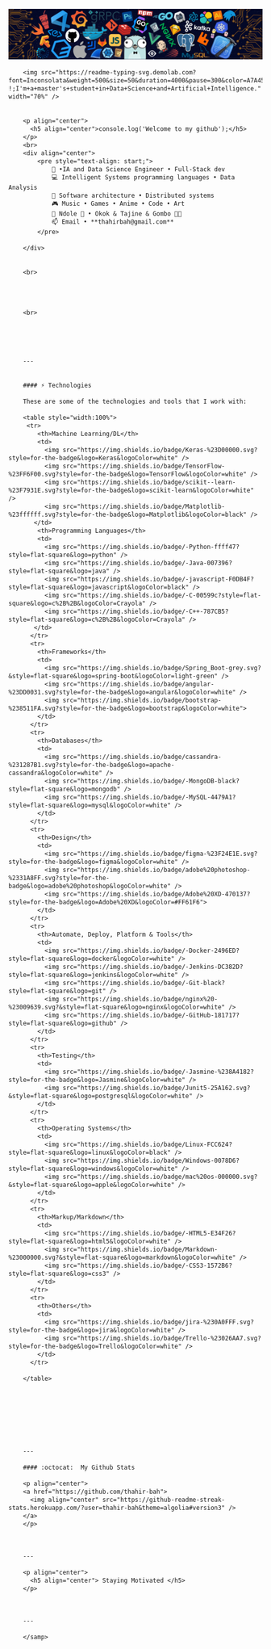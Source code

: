 <samp>
        <p align="center">
            <img src="assets/header.png" alt="header"/>
        </p>

        <img src="https://readme-typing-svg.demolab.com?font=Inconsolata&weight=500&size=50&duration=4000&pause=300&color=A7A459&center=true&vCenter=true&multiline=true&repeat=false&random=false&width=2000&height=150&lines=Hello !;I'm+a+master's+student+in+Data+Science+and+Artificial+Intelligence." width="70%" />


        <p align="center">
          <h5 align="center">console.log('Welcome to my github');</h5>
        </p>
        <br>
        <div align="center">
            <pre style="text-align: start;">
                💼 •IA and Data Science Engineer • Full-Stack dev
                💻 Intelligent Systems programming languages • Data Analysis 
                📖 Software architecture • Distributed systems
                🎮 Music • Games • Anime • Code • Art
                🐾 Ndole 🐰 • Okok & Tajine & Gombo 🐤🐥
                📫 Email • **thahirbah@gmail.com**
            </pre>

        </div>
        
        
        <br>
        
            
        
        
        <br>
        
        
        
        
        
        ---
        
        
        #### ⚡ Technologies
        
        These are some of the technologies and tools that I work with:
        
        <table style="width:100%">
         <tr>
            <th>Machine Learning/DL</th>
            <td>
              <img src="https://img.shields.io/badge/Keras-%23D00000.svg?style=for-the-badge&logo=Keras&logoColor=white" />
              <img src="https://img.shields.io/badge/TensorFlow-%23FF6F00.svg?style=for-the-badge&logo=TensorFlow&logoColor=white" />
              <img src="https://img.shields.io/badge/scikit--learn-%23F7931E.svg?style=for-the-badge&logo=scikit-learn&logoColor=white" />
              <img src="https://img.shields.io/badge/Matplotlib-%23ffffff.svg?style=for-the-badge&logo=Matplotlib&logoColor=black" />
           </td>
            <th>Programming Languages</th>
            <td>
              <img src="https://img.shields.io/badge/-Python-ffff47?style=flat-square&logo=python" />
              <img src="https://img.shields.io/badge/-Java-007396?style=flat-square&logo=java" />
              <img src="https://img.shields.io/badge/-javascript-F0DB4F?style=flat-square&logo=javascript&logoColor=black" />
              <img src="https://img.shields.io/badge/-C-00599c?style=flat-square&logo=c%2B%2B&logoColor=Crayola" />
              <img src="https://img.shields.io/badge/-C++-787CB5?style=flat-square&logo=c%2B%2B&logoColor=Crayola" />
           </td>
          </tr>
          <tr>
            <th>Frameworks</th>
            <td>
              <img src="https://img.shields.io/badge/Spring_Boot-grey.svg?&style=flat-square&logo=spring-boot&logoColor=light-green" />
              <img src="https://img.shields.io/badge/angular-%23DD0031.svg?style=for-the-badge&logo=angular&logoColor=white" />
              <img src="https://img.shields.io/badge/bootstrap-%238511FA.svg?style=for-the-badge&logo=bootstrap&logoColor=white">
            </td>
          </tr>
          <tr>
            <th>Databases</th>
            <td>
              <img src="https://img.shields.io/badge/cassandra-%231287B1.svg?style=for-the-badge&logo=apache-cassandra&logoColor=white" />
              <img src="https://img.shields.io/badge/-MongoDB-black?style=flat-square&logo=mongodb" />
              <img src="https://img.shields.io/badge/-MySQL-4479A1?style=flat-square&logo=mysql&logoColor=white" />
            </td>
          </tr>
          <tr>
            <th>Design</th>
            <td>
              <img src="https://img.shields.io/badge/figma-%23F24E1E.svg?style=for-the-badge&logo=figma&logoColor=white" />
              <img src="https://img.shields.io/badge/adobe%20photoshop-%2331A8FF.svg?style=for-the-badge&logo=adobe%20photoshop&logoColor=white" />
              <img src="https://img.shields.io/badge/Adobe%20XD-470137?style=for-the-badge&logo=Adobe%20XD&logoColor=#FF61F6">
            </td>
          </tr>
          <tr>
            <th>Automate, Deploy, Platform & Tools</th>
            <td>
              <img src="https://img.shields.io/badge/-Docker-2496ED?style=flat-square&logo=docker&logoColor=white" />
              <img src="https://img.shields.io/badge/-Jenkins-DC382D?style=flat-square&logo=jenkins&logoColor=white" />
              <img src="https://img.shields.io/badge/-Git-black?style=flat-square&logo=git" /> 
              <img src="https://img.shields.io/badge/nginx%20-%23009639.svg?&style=flat-square&logo=nginx&logoColor=white" /> 
              <img src="https://img.shields.io/badge/-GitHub-181717?style=flat-square&logo=github" />
            </td>
          </tr>
          <tr>
            <th>Testing</th>
            <td>
              <img src="https://img.shields.io/badge/-Jasmine-%238A4182?style=for-the-badge&logo=Jasmine&logoColor=white" />
              <img src="https://img.shields.io/badge/Junit5-25A162.svg?&style=flat-square&logo=postgresql&logoColor=white" />
            </td>
          </tr>
          <tr>
            <th>Operating Systems</th>
            <td>
              <img src="https://img.shields.io/badge/Linux-FCC624?style=flat-square&logo=linux&logoColor=black" />
              <img src="https://img.shields.io/badge/Windows-0078D6?style=flat-square&logo=windows&logoColor=white" />
              <img src="https://img.shields.io/badge/mac%20os-000000.svg?&style=flat-square&logo=apple&logoColor=white" />
            </td>
          </tr>
          <tr>
            <th>Markup/Markdown</th>
            <td>
              <img src="https://img.shields.io/badge/-HTML5-E34F26?style=flat-square&logo=html5&logoColor=white" />
              <img src="https://img.shields.io/badge/Markdown-%23000000.svg?&style=flat-square&logo=markdown&logoColor=white" />
              <img src="https://img.shields.io/badge/-CSS3-1572B6?style=flat-square&logo=css3" />
            </td>
          </tr>
          <tr>
            <th>Others</th>
            <td>
              <img src="https://img.shields.io/badge/jira-%230A0FFF.svg?style=for-the-badge&logo=jira&logoColor=white" />
              <img src="https://img.shields.io/badge/Trello-%23026AA7.svg?style=for-the-badge&logo=Trello&logoColor=white" />
            </td>
          </tr>
          
        </table>
        
        
        
        
        
        
        
        
        ---
        
        #### :octocat:  My Github Stats
        
        <p align="center">
        <a href="https://github.com/thahir-bah">
          <img align="center" src="https://github-readme-streak-stats.herokuapp.com/?user=thahir-bah&theme=algolia#version3" />
        </a>
        </p>
        
        
        
        ---
        
        <p align="center">
          <h5 align="center"> Staying Motivated </h5>
        </p>
        
    
        
        ---
        
        </samp>
